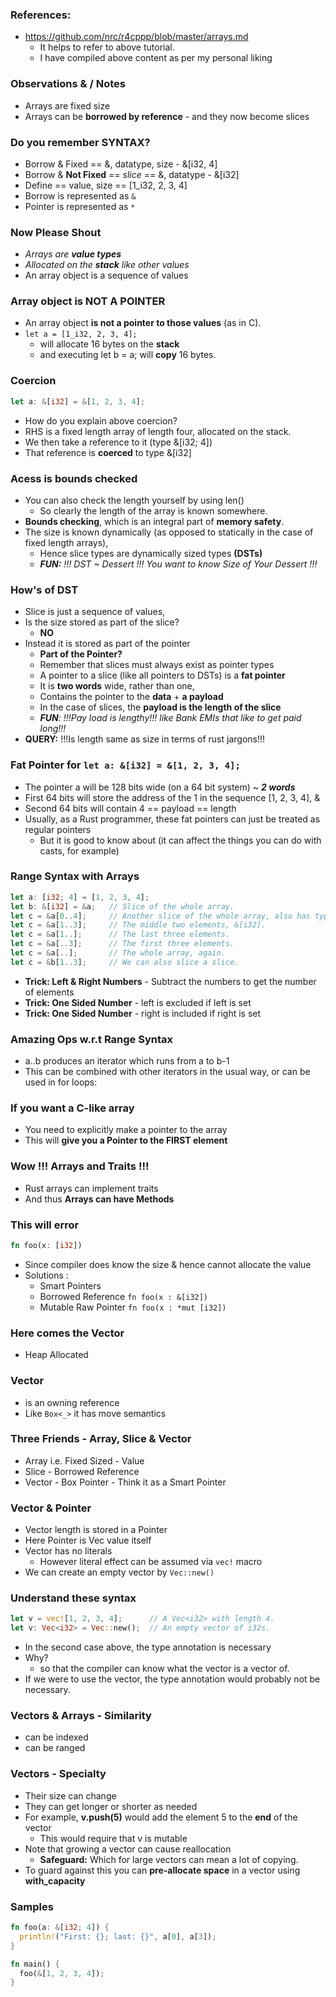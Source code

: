 ### References:
- https://github.com/nrc/r4cppp/blob/master/arrays.md
  - It helps to refer to above tutorial.
  - I have compiled above content as per my personal liking

### Observations & / Notes
- Arrays are fixed size
- Arrays can be **borrowed by reference** - and they now become slices

### Do you remember **SYNTAX**?
- Borrow & Fixed == &, datatype, size - &[i32, 4]
- Borrow & **Not Fixed** == _slice_ == &, datatype - &[i32]
- Define == value, size == [1_i32, 2, 3, 4]
- Borrow is represented as `&`
- Pointer is represented as `*`

### Now Please Shout
- _Arrays are **value types**_
- _Allocated on the **stack** like other values_
- An array object is a sequence of values

### Array object is NOT A POINTER
- An array object **is not a pointer to those values** (as in C).
- `let a = [1_i32, 2, 3, 4];`
  - will allocate 16 bytes on the **stack** 
  - and executing let b = a; will **copy** 16 bytes. 

### Coercion
```rust
let a: &[i32] = &[1, 2, 3, 4];
```
- How do you explain above coercion?
- RHS is a fixed length array of length four, allocated on the stack.
- We then take a reference to it (type &[i32; 4])
- That reference is **coerced** to type &[i32]

### Acess is bounds checked
- You can also check the length yourself by using len()
  - So clearly the length of the array is known somewhere. 
- **Bounds checking**, which is an integral part of **memory safety**. 
- The size is known dynamically (as opposed to statically in the case of fixed length arrays),
  - Hence slice types are dynamically sized types **(DSTs)**
  - _**FUN:** !!! DST ~ Dessert !!! You want to know Size of Your Dessert !!!_

### How's of DST
- Slice is just a sequence of values,
- Is the size stored as part of the slice?
  - **NO**
- Instead it is stored as part of the pointer
  - **Part of the Pointer?**
  - Remember that slices must always exist as pointer types
  - A pointer to a slice (like all pointers to DSTs) is a **fat pointer**
  - It is **two words** wide, rather than one, 
  - Contains the pointer to the **data** + **a payload**
  - In the case of slices, the **payload is the length of the slice**
  - _**FUN**: !!!Pay load is lengthy!!! like Bank EMIs that like to get paid long!!!_
- **QUERY:** !!!Is length same as size in terms of rust jargons!!!

### Fat Pointer for `let a: &[i32] = &[1, 2, 3, 4];`
- The pointer a will be 128 bits wide (on a 64 bit system) ~ _**2 words**_
- First 64 bits will store the address of the 1 in the sequence [1, 2, 3, 4], &
- Second 64 bits will contain 4 == payload == length
- Usually, as a Rust programmer, these fat pointers can just be treated as regular pointers
  - But it is good to know about (it can affect the things you can do with casts, for example)

### Range Syntax with Arrays
```rust
let a: [i32; 4] = [1, 2, 3, 4];
let b: &[i32] = &a;   // Slice of the whole array.
let c = &a[0..4];     // Another slice of the whole array, also has type &[i32].
let c = &a[1..3];     // The middle two elements, &[i32].
let c = &a[1..];      // The last three elements.
let c = &a[..3];      // The first three elements.
let c = &a[..];       // The whole array, again.
let c = &b[1..3];     // We can also slice a slice.
```
- **Trick: Left & Right Numbers** - Subtract the numbers to get the number of elements
- **Trick: One Sided Number** - left is excluded if left is set
- **Trick: One Sided Number** - right is included if right is set

### Amazing Ops w.r.t Range Syntax
- a..b produces an iterator which runs from a to b-1
- This can be combined with other iterators in the usual way, or can be used in for loops:

### If you want a C-like array
- You need to explicitly make a pointer to the array
- This will **give you a Pointer to the FIRST element**

### Wow !!! Arrays and Traits !!!
- Rust arrays can implement traits
- And thus **Arrays can have Methods**

### This will error
```rust
fn foo(x: [i32])
```
- Since compiler does know the size & hence cannot allocate the value
- Solutions :
  - Smart Pointers
  - Borrowed Reference `fn foo(x : &[i32])`
  - Mutable Raw Pointer `fn foo(x : *mut [i32])`

### Here comes the Vector
- Heap Allocated

### Vector
- is an owning reference
- Like `Box<_>` it has move semantics

### Three Friends - Array, Slice & Vector
- Array i.e. Fixed Sized - Value
- Slice - Borrowed Reference
- Vector - Box Pointer - Think it as a Smart Pointer

### Vector & Pointer
- Vector length is stored in a Pointer
- Here Pointer is Vec value itself
- Vector has no literals
  - However literal effect can be assumed via `vec!` macro
- We can create an empty vector by `Vec::new()`

### Understand these syntax
```rust
let v = vec![1, 2, 3, 4];      // A Vec<i32> with length 4.
let v: Vec<i32> = Vec::new();  // An empty vector of i32s.
```
- In the second case above, the type annotation is necessary
- Why?
  - so that the compiler can know what the vector is a vector of.
- If we were to use the vector, the type annotation would probably not be necessary.

### Vectors & Arrays - Similarity
- can be indexed
- can be ranged

### Vectors - Specialty
- Their size can change
- They can get longer or shorter as needed
- For example, **v.push(5)** would add the element 5 to the **end** of the vector
  - This would require that v is mutable
- Note that growing a vector can cause reallocation
  - **Safeguard:** Which for large vectors can mean a lot of copying.
- To guard against this you can **pre-allocate space** in a vector using **with_capacity**

### Samples
```rust
fn foo(a: &[i32; 4]) {
  println!("First: {}; last: {}", a[0], a[3]);
}

fn main() {
  foo(&[1, 2, 3, 4]);
}
```

